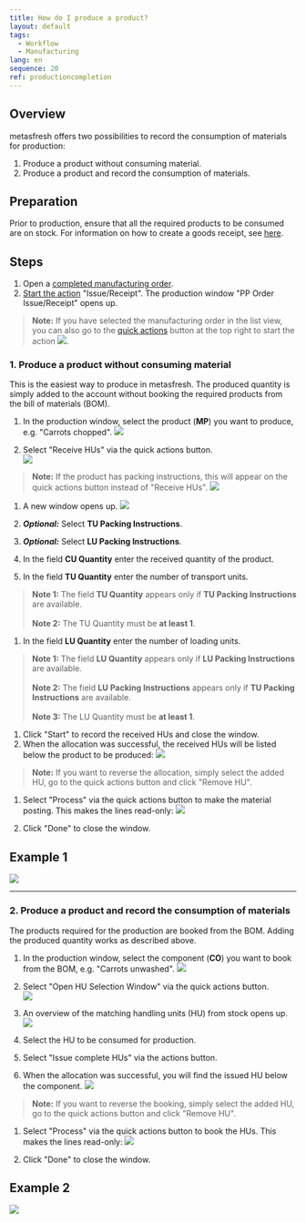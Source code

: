 ```yaml
---
title: How do I produce a product?
layout: default
tags:
  - Workflow
  - Manufacturing
lang: en
sequence: 20
ref: productioncompletion
---
```


## Overview
metasfresh offers two possibilities to record the consumption of materials for production:
1. Produce a product without consuming material.
1. Produce a product and record the consumption of materials.

## Preparation
Prior to production, ensure that all the required products to be consumed are on stock. For information on how to create a goods receipt, see [here](CreateGoodsReceipt).

## Steps
1. Open a [completed manufacturing order](NewManufacturingOrder).
1. [Start the action](StartAction) "Issue/Receipt". The production window "PP Order Issue/Receipt" opens up.
 >**Note:** If you have selected the manufacturing order in the list view, you can also go to the [quick actions](StartAction) button at the top right to start the action ![](assets/Actionbutton_IssueReceipt.png).

### 1. Produce a product without consuming material
This is the easiest way to produce in metasfresh. The produced quantity is simply added to the account without booking the required products from the bill of materials (BOM).

1. In the production window, select the product (**MP**) you want to produce, e.g. "Carrots chopped".
 ![](assets/ProductionCompletion_ProductionWindow.png)

1. Select "Receive HUs" via the quick actions button.<br>
 ![](assets/ProductionCompletion_Receive_1.png)<br>
 >**Note:** If the product has packing instructions, this will appear on the quick actions button instead of "Receive HUs".
   ![](assets/ProductionCompletion_Receive_2.png)

1. A new window opens up.
 ![](assets/ProductionCompletion_ReceiveWindow.png)

1. ***Optional:*** Select **TU Packing Instructions**.
1. ***Optional:*** Select **LU Packing Instructions**.
1. In the field **CU Quantity** enter the received quantity of the product.
1. In the field **TU Quantity** enter the number of transport units.
 >**Note 1:** The field **TU Quantity** appears only if **TU Packing Instructions** are available.<br><br>
 >**Note 2:** The TU Quantity must be **at least 1**.

1. In the field **LU Quantity** enter the number of loading units.
 >**Note 1:** The field **LU Quantity** appears only if **LU Packing Instructions** are available.<br><br>
 >**Note 2:** The field **LU Packing Instructions** appears only if **TU Packing Instructions** are available.<br><br>
 >**Note 3:** The LU Quantity must be **at least 1**.

1. Click "Start" to record the received HUs and close the window.
1. When the allocation was successful, the received HUs will be listed below the product to be produced:
 ![](assets/ProductionCompletion_Assignment.png)
 >**Note:** If you want to reverse the allocation, simply select the added HU, go to the quick actions button and click "Remove HU".

1. Select "Process" via the quick actions button to make the material posting. This makes the lines read-only:
 ![](assets/ProductionCompletion_PlanningComplete.png)

1. Click "Done" to close the window.

## Example 1
![](assets/ProductionCompletion_walkthrough.gif)

---

### 2. Produce a product and record the consumption of materials
The products required for the production are booked from the BOM. Adding the produced quantity works as described above.

1. In the production window, select the component (**CO**) you want to book from the BOM, e.g. "Carrots unwashed".
 ![](assets/ProductionCompletion_MaterialConsumption.png)

1. Select "Open HU Selection Window" via the quick actions button.<br>
 ![](assets/Open_HU-Selection-Window.png)

1. An overview of the matching handling units (HU) from stock opens up.
 ![](assets/ProductionCompletion_StockOverview.png)

1. Select the HU to be consumed for production.
1. Select "Issue complete HUs" via the actions button.
1. When the allocation was successful, you will find the issued HU below the component.
![](assets/ProductionCompletion_Booked.png)
 >**Note:** If you want to reverse the booking, simply select the added HU, go to the quick actions button and click "Remove HU".

1. Select "Process" via the quick actions button to book the HUs. This makes the lines read-only:
 ![](assets/HU_booking_readonly.png)

1. Click "Done" to close the window.

## Example 2
![](assets/ProductionCompletion_Consumption.gif)
